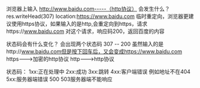 浏览器上输入 http://www.baidu.com-----（http协议） 会发生什么？
res.writeHead(307)  location:https://www.baidu.com
临时重定向，浏览器更建议使用https协议，如果输入的是http,会重定向到https，请求https://www.baidu.com
对这个请求，响应码200，返回百度的内容

状态码会有什么变化？
会出现两个状态码
307  --
200
虽然输入的是http://www.baidu.com但是按下回车后，又会变成https://www.baidu.com
https--->加密的http协议
http--->http协议


状态码：
1xx:正在处理中
2xx:成功
3xx:跳转
4xx:客户端错误  例如地址不在404
5xx:服务器端错误 500 503服务器端不能响应
